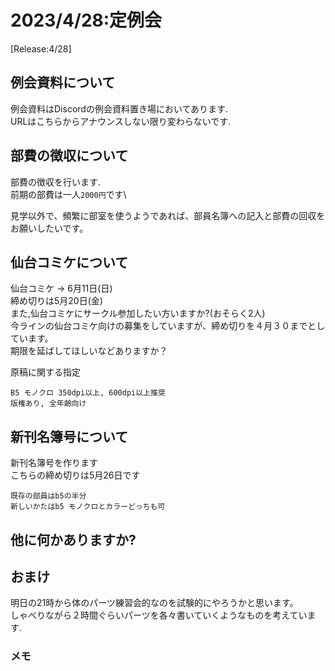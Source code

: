 # 2023/4/28:定例会
[Release:4/28]


## 例会資料について
例会資料はDiscordの例会資料置き場においてあります.\
URLはこちらからアナウンスしない限り変わらないです.

## 部費の徴収について
部費の徴収を行います.\
前期の部費は一人`2000円`です\

見学以外で、頻繁に部室を使うようであれば、部員名簿への記入と部費の回収をお願いしたいです。

## 仙台コミケについて
仙台コミケ -> 6月11日(日)\
締め切りは5月20日(金)\
また,仙台コミケにサークル参加したい方いますか?(おそらく2人)\
今ラインの仙台コミケ向けの募集をしていますが、締め切りを４月３０までとしています。\
期限を延ばしてほしいなどありますか？

原稿に関する指定
```
B5 モノクロ 350dpi以上, 600dpi以上推奨
版権あり, 全年齢向け
```

## 新刊名簿号について
新刊名簿号を作ります\
こちらの締め切りは5月26日です
```
既存の部員はb5の半分
新しいかたはb5 モノクロとカラーどっちも可
```

## 他に何かありますか?
## おまけ
明日の21時から体のパーツ練習会的なのを試験的にやろうかと思います。\
しゃべりながら２時間ぐらいパーツを各々書いていくようなものを考えています.

### メモ
